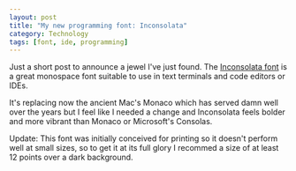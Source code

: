 ```yaml
---
layout: post
title: "My new programming font: Inconsolata"
category: Technology
tags: [font, ide, programming]
---
```


Just a short post to announce a jewel I've just found. The [Inconsolata font][1] is
a great monospace font suitable to use in text terminals and code editors or IDEs.

It's replacing now the ancient Mac's Monaco which has served damn well over the
years but I feel like I needed a change and Inconsolata feels bolder and more
vibrant than Monaco or Microsoft's Consolas.

Update: This font was initially conceived for printing so it doesn't perform
well at small sizes, so to get it at its full glory I recommed a size of at
least 12 points over a dark background.

[1]: http://www.levien.com/type/myfonts/inconsolata.html